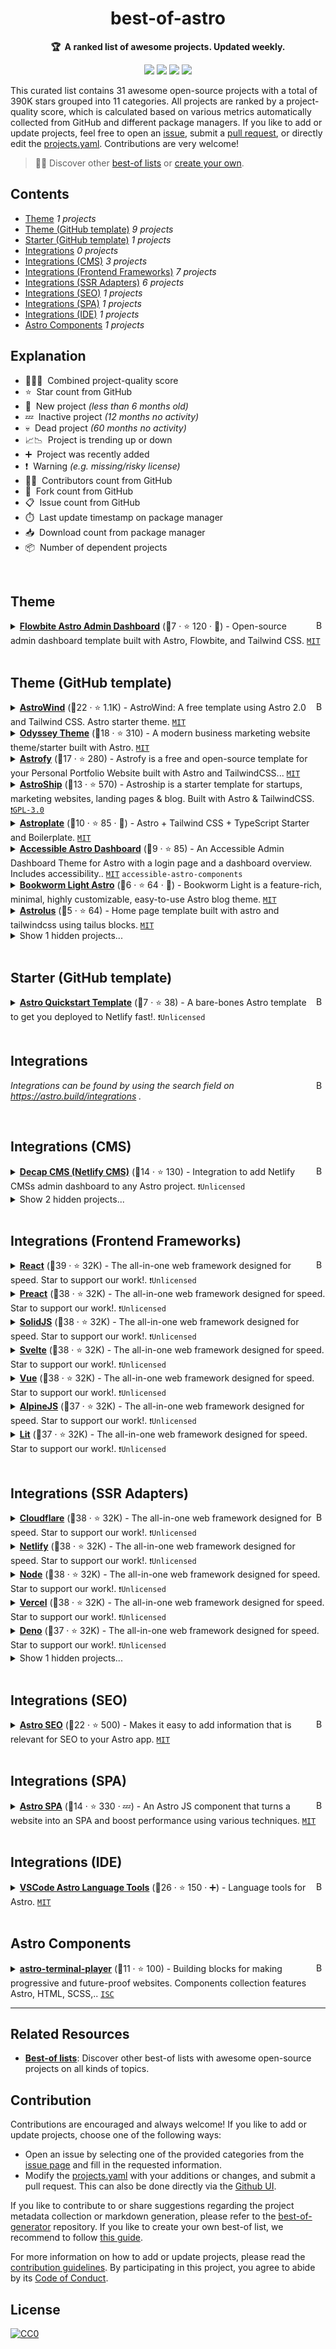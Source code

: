 <!-- markdownlint-disable -->
<h1 align="center">
    best-of-astro
    <br>
</h1>

<p align="center">
    <strong>🏆&nbsp; A ranked list of awesome projects. Updated weekly.</strong>
</p>

<p align="center">
    <a href="https://best-of.org" title="Best-of Badge"><img src="http://bit.ly/3o3EHNN"></a>
    <a href="#Contents" title="Project Count"><img src="https://img.shields.io/badge/projects-31-blue.svg?color=5ac4bf"></a>
    <a href="#Contribution" title="Contributions are welcome"><img src="https://img.shields.io/badge/contributions-welcome-green.svg"></a>
    <a href="https://github.com/fkromer/best-of-astro/releases" title="Best-of Updates"><img src="https://img.shields.io/github/release-date/fkromer/best-of-astro?color=green&label=updated"></a>
</p>

This curated list contains 31 awesome open-source projects with a total of 390K stars grouped into 11 categories. All projects are ranked by a project-quality score, which is calculated based on various metrics automatically collected from GitHub and different package managers. If you like to add or update projects, feel free to open an [issue](https://github.com/fkromer/best-of-astro/issues/new/choose), submit a [pull request](https://github.com/fkromer/best-of-astro/pulls), or directly edit the [projects.yaml](https://github.com/fkromer/best-of-astro/edit/main/projects.yaml). Contributions are very welcome!

> 🧙‍♂️  Discover other [best-of lists](https://best-of.org) or [create your own](https://github.com/best-of-lists/best-of/blob/main/create-best-of-list.md).

## Contents

- [Theme](#theme) _1 projects_
- [Theme (GitHub template)](#theme-github-template) _9 projects_
- [Starter (GitHub template)](#starter-github-template) _1 projects_
- [Integrations](#integrations) _0 projects_
- [Integrations (CMS)](#integrations-cms) _3 projects_
- [Integrations (Frontend Frameworks)](#integrations-frontend-frameworks) _7 projects_
- [Integrations (SSR Adapters)](#integrations-ssr-adapters) _6 projects_
- [Integrations (SEO)](#integrations-seo) _1 projects_
- [Integrations (SPA)](#integrations-spa) _1 projects_
- [Integrations (IDE)](#integrations-ide) _1 projects_
- [Astro Components](#astro-components) _1 projects_

## Explanation
- 🥇🥈🥉&nbsp; Combined project-quality score
- ⭐️&nbsp; Star count from GitHub
- 🐣&nbsp; New project _(less than 6 months old)_
- 💤&nbsp; Inactive project _(12 months no activity)_
- 💀&nbsp; Dead project _(60 months no activity)_
- 📈📉&nbsp; Project is trending up or down
- ➕&nbsp; Project was recently added
- ❗️&nbsp; Warning _(e.g. missing/risky license)_
- 👨‍💻&nbsp; Contributors count from GitHub
- 🔀&nbsp; Fork count from GitHub
- 📋&nbsp; Issue count from GitHub
- ⏱️&nbsp; Last update timestamp on package manager
- 📥&nbsp; Download count from package manager
- 📦&nbsp; Number of dependent projects

<br>

## Theme

<a href="#contents"><img align="right" width="15" height="15" src="https://git.io/JtehR" alt="Back to top"></a>

<details><summary><b><a href="https://github.com/themesberg/flowbite-astro-admin-dashboard">Flowbite Astro Admin Dashboard</a></b> (🥇7 ·  ⭐ 120 · 🐣) - Open-source admin dashboard template built with Astro, Flowbite, and Tailwind CSS. <code><a href="http://bit.ly/34MBwT8">MIT</a></code></summary>

- [GitHub](https://github.com/themesberg/flowbite-astro-admin-dashboard) (👨‍💻 2 · 🔀 30 · 📋 4 - 25% open · ⏱️ 12.04.2023):

	```
	git clone https://github.com/themesberg/flowbite-astro-admin-dashboard
	```
</details>
<br>

## Theme (GitHub template)

<a href="#contents"><img align="right" width="15" height="15" src="https://git.io/JtehR" alt="Back to top"></a>

<details><summary><b><a href="https://github.com/onwidget/astrowind">AstroWind</a></b> (🥇22 ·  ⭐ 1.1K) - AstroWind: A free template using Astro 2.0 and Tailwind CSS. Astro starter theme. <code><a href="http://bit.ly/34MBwT8">MIT</a></code></summary>

- [GitHub](https://github.com/onwidget/astrowind) (👨‍💻 25 · 🔀 260 · ⏱️ 22.07.2023):

	```
	git clone https://github.com/onwidget/astrowind
	```
</details>
<details><summary><b><a href="https://github.com/littlesticks/odyssey-theme">Odyssey Theme</a></b> (🥈18 ·  ⭐ 310) - A modern business marketing website theme/starter built with Astro. <code><a href="http://bit.ly/34MBwT8">MIT</a></code></summary>

- [GitHub](https://github.com/littlesticks/odyssey-theme) (👨‍💻 3 · 🔀 80 · 📦 300 · 📋 20 - 30% open · ⏱️ 02.05.2023):

	```
	git clone https://github.com/littlesticks/odyssey-theme
	```
</details>
<details><summary><b><a href="https://github.com/manuelernestog/astrofy">Astrofy</a></b> (🥈17 ·  ⭐ 280) - Astrofy is a free and open-source template for your Personal Portfolio Website built with Astro and TailwindCSS... <code><a href="http://bit.ly/34MBwT8">MIT</a></code></summary>

- [GitHub](https://github.com/manuelernestog/astrofy) (👨‍💻 13 · 🔀 95 · ⏱️ 10.07.2023):

	```
	git clone https://github.com/manuelernestog/astrofy
	```
</details>
<details><summary><b><a href="https://github.com/surjithctly/astroship">AstroShip</a></b> (🥈13 ·  ⭐ 570) - Astroship is a starter template for startups, marketing websites, landing pages & blog. Built with Astro & TailwindCSS. <code><a href="http://bit.ly/2M0xdwT">❗️GPL-3.0</a></code></summary>

- [GitHub](https://github.com/surjithctly/astroship) (👨‍💻 6 · 🔀 120 · 📋 13 - 15% open · ⏱️ 13.04.2023):

	```
	git clone https://github.com/surjithctly/astroship
	```
</details>
<details><summary><b><a href="https://github.com/zeon-studio/astroplate">Astroplate</a></b> (🥉10 ·  ⭐ 85 · 🐣) - Astro + Tailwind CSS + TypeScript Starter and Boilerplate. <code><a href="http://bit.ly/34MBwT8">MIT</a></code></summary>

- [GitHub](https://github.com/zeon-studio/astroplate) (👨‍💻 4 · 🔀 23 · ⏱️ 22.07.2023):

	```
	git clone https://github.com/zeon-studio/astroplate
	```
</details>
<details><summary><b><a href="https://github.com/markteekman/accessible-astro-dashboard">Accessible Astro Dashboard</a></b> (🥉9 ·  ⭐ 85) - An Accessible Admin Dashboard Theme for Astro with a login page and a dashboard overview. Includes accessibility.. <code><a href="http://bit.ly/34MBwT8">MIT</a></code> <code>accessible-astro-components</code></summary>

- [GitHub](https://github.com/markteekman/accessible-astro-dashboard) (👨‍💻 2 · 🔀 15 · ⏱️ 29.03.2023):

	```
	git clone https://github.com/markteekman/accessible-astro-dashboard
	```
</details>
<details><summary><b><a href="https://github.com/themefisher/bookworm-light-astro">Bookworm Light Astro</a></b> (🥉6 ·  ⭐ 64 · 🐣) - Bookworm Light is a feature-rich, minimal, highly customizable, easy-to-use Astro blog theme. <code><a href="http://bit.ly/34MBwT8">MIT</a></code></summary>

- [GitHub](https://github.com/themefisher/bookworm-light-astro) (👨‍💻 6 · 🔀 18 · 📋 4 - 50% open · ⏱️ 29.05.2023):

	```
	git clone https://github.com/themefisher/bookworm-light-astro
	```
</details>
<details><summary><b><a href="https://github.com/Tailus-UI/astro-theme">Astrolus</a></b> (🥉5 ·  ⭐ 64) - Home page template built with astro and tailwindcss using tailus blocks. <code><a href="http://bit.ly/34MBwT8">MIT</a></code></summary>

- [GitHub](https://github.com/Tailus-UI/astro-theme) (👨‍💻 2 · 🔀 21 · ⏱️ 31.03.2023):

	```
	git clone https://github.com/Tailus-UI/astro-theme
	```
</details>
<details><summary>Show 1 hidden projects...</summary>

- <b><a href="https://github.com/advanced-astro/astro-docs-template">Astro Starter Kit - Docs Site</a></b> (🥉3 ·  ⭐ 14 · 🐣) - The Advanced Astro 2.0 Docs Template. <code>❗Unlicensed</code>
</details>
<br>

## Starter (GitHub template)

<a href="#contents"><img align="right" width="15" height="15" src="https://git.io/JtehR" alt="Back to top"></a>

<details><summary><b><a href="https://github.com/netlify-templates/astro-quickstart">Astro Quickstart Template</a></b> (🥇7 ·  ⭐ 38) - A bare-bones Astro template to get you deployed to Netlify fast!. <code>❗Unlicensed</code></summary>

- [GitHub](https://github.com/netlify-templates/astro-quickstart) (👨‍💻 5 · 🔀 31 · 📋 3 - 66% open · ⏱️ 17.07.2023):

	```
	git clone https://github.com/netlify-templates/astro-quickstart
	```
</details>
<br>

## Integrations

<a href="#contents"><img align="right" width="15" height="15" src="https://git.io/JtehR" alt="Back to top"></a>

_Integrations can be found by using the search field on https://astro.build/integrations ._

<br>

## Integrations (CMS)

<a href="#contents"><img align="right" width="15" height="15" src="https://git.io/JtehR" alt="Back to top"></a>

<details><summary><b><a href="https://github.com/delucis/astro-netlify-cms">Decap CMS (Netlify CMS)</a></b> (🥉14 ·  ⭐ 130) - Integration to add Netlify CMSs admin dashboard to any Astro project. <code>❗Unlicensed</code></summary>

- [GitHub](https://github.com/delucis/astro-netlify-cms) (👨‍💻 6 · 🔀 18 · 📦 390 · 📋 25 - 32% open · ⏱️ 11.07.2023):

	```
	git clone https://github.com/delucis/astro-netlify-cms
	```
</details>
<details><summary>Show 2 hidden projects...</summary>

- <b><a href="https://github.com/storyblok/storyblok-astro">Storyblok</a></b> (🥇16 ·  ⭐ 69) -  <code>❗Unlicensed</code>
- <b><a href="https://github.com/ajsummerfield/contentful-astro">Contentful</a></b> (🥉3 · 🐣) -  <code>❗Unlicensed</code>
</details>
<br>

## Integrations (Frontend Frameworks)

<a href="#contents"><img align="right" width="15" height="15" src="https://git.io/JtehR" alt="Back to top"></a>

<details><summary><b><a href="https://github.com/withastro/astro">React</a></b> (🥇39 ·  ⭐ 32K) - The all-in-one web framework designed for speed. Star to support our work!. <code>❗Unlicensed</code></summary>

- [GitHub](https://github.com/withastro/astro) (👨‍💻 540 · 🔀 1.6K · 📦 50K · 📋 3K - 4% open · ⏱️ 21.07.2023):

	```
	git clone https://github.com/withastro/astro
	```
- [npm](https://www.npmjs.com/package/@astrojs/react) (📥 120K / month):
	```
	npm install @astrojs/react
	```
</details>
<details><summary><b><a href="https://github.com/withastro/astro">Preact</a></b> (🥈38 ·  ⭐ 32K) - The all-in-one web framework designed for speed. Star to support our work!. <code>❗Unlicensed</code></summary>

- [GitHub](https://github.com/withastro/astro) (👨‍💻 540 · 🔀 1.6K · 📦 50K · 📋 3K - 4% open · ⏱️ 21.07.2023):

	```
	git clone https://github.com/withastro/astro
	```
- [npm](https://www.npmjs.com/package/@astrojs/preact) (📥 21K / month):
	```
	npm install @astrojs/preact
	```
</details>
<details><summary><b><a href="https://github.com/withastro/astro">SolidJS</a></b> (🥈38 ·  ⭐ 32K) - The all-in-one web framework designed for speed. Star to support our work!. <code>❗Unlicensed</code></summary>

- [GitHub](https://github.com/withastro/astro) (👨‍💻 540 · 🔀 1.6K · 📦 50K · 📋 3K - 4% open · ⏱️ 21.07.2023):

	```
	git clone https://github.com/withastro/astro
	```
- [npm](https://www.npmjs.com/package/@astrojs/solid-js) (📥 20K / month):
	```
	npm install @astrojs/solid-js
	```
</details>
<details><summary><b><a href="https://github.com/withastro/astro">Svelte</a></b> (🥈38 ·  ⭐ 32K) - The all-in-one web framework designed for speed. Star to support our work!. <code>❗Unlicensed</code></summary>

- [GitHub](https://github.com/withastro/astro) (👨‍💻 540 · 🔀 1.6K · 📦 50K · 📋 3K - 4% open · ⏱️ 21.07.2023):

	```
	git clone https://github.com/withastro/astro
	```
- [npm](https://www.npmjs.com/package/@astrojs/svelte) (📥 37K / month):
	```
	npm install @astrojs/svelte
	```
</details>
<details><summary><b><a href="https://github.com/withastro/astro">Vue</a></b> (🥈38 ·  ⭐ 32K) - The all-in-one web framework designed for speed. Star to support our work!. <code>❗Unlicensed</code></summary>

- [GitHub](https://github.com/withastro/astro) (👨‍💻 540 · 🔀 1.6K · 📦 50K · 📋 3K - 4% open · ⏱️ 21.07.2023):

	```
	git clone https://github.com/withastro/astro
	```
- [npm](https://www.npmjs.com/package/@astrojs/vue) (📥 40K / month):
	```
	npm install @astrojs/vue
	```
</details>
<details><summary><b><a href="https://github.com/withastro/astro">AlpineJS</a></b> (🥉37 ·  ⭐ 32K) - The all-in-one web framework designed for speed. Star to support our work!. <code>❗Unlicensed</code></summary>

- [GitHub](https://github.com/withastro/astro) (👨‍💻 540 · 🔀 1.6K · 📦 50K · 📋 3K - 4% open · ⏱️ 21.07.2023):

	```
	git clone https://github.com/withastro/astro
	```
- [npm](https://www.npmjs.com/package/@astrojs/alpinejs) (📥 5K / month):
	```
	npm install @astrojs/alpinejs
	```
</details>
<details><summary><b><a href="https://github.com/withastro/astro">Lit</a></b> (🥉37 ·  ⭐ 32K) - The all-in-one web framework designed for speed. Star to support our work!. <code>❗Unlicensed</code></summary>

- [GitHub](https://github.com/withastro/astro) (👨‍💻 540 · 🔀 1.6K · 📦 50K · 📋 3K - 4% open · ⏱️ 21.07.2023):

	```
	git clone https://github.com/withastro/astro
	```
- [npm](https://www.npmjs.com/package/@astrojs/lit) (📥 6.6K / month):
	```
	npm install @astrojs/lit
	```
</details>
<br>

## Integrations (SSR Adapters)

<a href="#contents"><img align="right" width="15" height="15" src="https://git.io/JtehR" alt="Back to top"></a>

<details><summary><b><a href="https://github.com/withastro/astro">Cloudflare</a></b> (🥇38 ·  ⭐ 32K) - The all-in-one web framework designed for speed. Star to support our work!. <code>❗Unlicensed</code></summary>

- [GitHub](https://github.com/withastro/astro) (👨‍💻 540 · 🔀 1.6K · 📦 50K · 📋 3K - 4% open · ⏱️ 21.07.2023):

	```
	git clone https://github.com/withastro/astro
	```
- [npm](https://www.npmjs.com/package/@astrojs/cloudflare) (📥 24K / month):
	```
	npm install @astrojs/cloudflare
	```
</details>
<details><summary><b><a href="https://github.com/withastro/astro">Netlify</a></b> (🥇38 ·  ⭐ 32K) - The all-in-one web framework designed for speed. Star to support our work!. <code>❗Unlicensed</code></summary>

- [GitHub](https://github.com/withastro/astro) (👨‍💻 540 · 🔀 1.6K · 📦 50K · 📋 3K - 4% open · ⏱️ 21.07.2023):

	```
	git clone https://github.com/withastro/astro
	```
- [npm](https://www.npmjs.com/package/@astrojs/netlify) (📥 17K / month):
	```
	npm install @astrojs/netlify
	```
</details>
<details><summary><b><a href="https://github.com/withastro/astro">Node</a></b> (🥇38 ·  ⭐ 32K) - The all-in-one web framework designed for speed. Star to support our work!. <code>❗Unlicensed</code></summary>

- [GitHub](https://github.com/withastro/astro) (👨‍💻 540 · 🔀 1.6K · 📦 50K · 📋 3K - 4% open · ⏱️ 21.07.2023):

	```
	git clone https://github.com/withastro/astro
	```
- [npm](https://www.npmjs.com/package/@astrojs/node) (📥 43K / month):
	```
	npm install @astrojs/node
	```
</details>
<details><summary><b><a href="https://github.com/withastro/astro">Vercel</a></b> (🥇38 ·  ⭐ 32K) - The all-in-one web framework designed for speed. Star to support our work!. <code>❗Unlicensed</code></summary>

- [GitHub](https://github.com/withastro/astro) (👨‍💻 540 · 🔀 1.6K · 📦 50K · 📋 3K - 4% open · ⏱️ 21.07.2023):

	```
	git clone https://github.com/withastro/astro
	```
- [npm](https://www.npmjs.com/package/@astrojs/vercel) (📥 31K / month):
	```
	npm install @astrojs/vercel
	```
</details>
<details><summary><b><a href="https://github.com/withastro/astro">Deno</a></b> (🥉37 ·  ⭐ 32K) - The all-in-one web framework designed for speed. Star to support our work!. <code>❗Unlicensed</code></summary>

- [GitHub](https://github.com/withastro/astro) (👨‍💻 540 · 🔀 1.6K · 📦 50K · 📋 3K - 4% open · ⏱️ 21.07.2023):

	```
	git clone https://github.com/withastro/astro
	```
- [npm](https://www.npmjs.com/package/@astrojs/deno) (📥 2.2K / month):
	```
	npm install @astrojs/deno
	```
</details>
<details><summary>Show 1 hidden projects...</summary>

- <b><a href="https://github.com/thepassle/astro-firebase">Firebase</a></b> (🥉3 ·  ⭐ 14 · 💤) -  <code>❗Unlicensed</code>
</details>
<br>

## Integrations (SEO)

<a href="#contents"><img align="right" width="15" height="15" src="https://git.io/JtehR" alt="Back to top"></a>

<details><summary><b><a href="https://github.com/jonasmerlin/astro-seo">Astro SEO</a></b> (🥇22 ·  ⭐ 500) - Makes it easy to add information that is relevant for SEO to your Astro app. <code><a href="http://bit.ly/34MBwT8">MIT</a></code></summary>

- [GitHub](https://github.com/jonasmerlin/astro-seo) (👨‍💻 20 · 🔀 32 · 📦 1.6K · 📋 23 - 8% open · ⏱️ 11.07.2023):

	```
	git clone https://github.com/jonasmerlin/astro-seo
	```
</details>
<br>

## Integrations (SPA)

<a href="#contents"><img align="right" width="15" height="15" src="https://git.io/JtehR" alt="Back to top"></a>

<details><summary><b><a href="https://github.com/RafidMuhymin/astro-spa">Astro SPA</a></b> (🥇14 ·  ⭐ 330 · 💤) - An Astro JS component that turns a website into an SPA and boost performance using various techniques. <code><a href="http://bit.ly/34MBwT8">MIT</a></code></summary>

- [GitHub](https://github.com/RafidMuhymin/astro-spa) (👨‍💻 2 · 🔀 12 · 📦 83 · 📋 7 - 57% open · ⏱️ 19.04.2022):

	```
	git clone https://github.com/RafidMuhymin/astro-spa
	```
</details>
<br>

## Integrations (IDE)

<a href="#contents"><img align="right" width="15" height="15" src="https://git.io/JtehR" alt="Back to top"></a>

<details><summary><b><a href="https://github.com/withastro/language-tools">VSCode Astro Language Tools</a></b> (🥇26 ·  ⭐ 150 · ➕) - Language tools for Astro. <code><a href="http://bit.ly/34MBwT8">MIT</a></code></summary>

- [GitHub](https://github.com/withastro/language-tools) (👨‍💻 25 · 🔀 28 · 📦 42K · 📋 240 - 11% open · ⏱️ 21.07.2023):

	```
	git clone https://github.com/withastro/language-tools
	```
</details>
<br>

## Astro Components

<a href="#contents"><img align="right" width="15" height="15" src="https://git.io/JtehR" alt="Back to top"></a>

<details><summary><b><a href="https://github.com/JulianCataldo/web-garden">astro-terminal-player</a></b> (🥇11 ·  ⭐ 100) - Building blocks for making progressive and future-proof websites. Components collection features Astro, HTML, SCSS,.. <code><a href="http://bit.ly/3hkKRql">ISC</a></code></summary>

- [GitHub](https://github.com/JulianCataldo/web-garden) (👨‍💻 5 · 🔀 11 · 📦 7 · 📋 19 - 57% open · ⏱️ 18.04.2023):

	```
	git clone https://github.com/JulianCataldo/web-garden
	```
- [npm](https://www.npmjs.com/package/astro-terminal-player) (📥 54 / month):
	```
	npm install astro-terminal-player
	```
</details>

---

## Related Resources

- [**Best-of lists**](https://best-of.org): Discover other best-of lists with awesome open-source projects on all kinds of topics.

## Contribution

Contributions are encouraged and always welcome! If you like to add or update projects, choose one of the following ways:

- Open an issue by selecting one of the provided categories from the [issue page](https://github.com/fkromer/best-of-astro/issues/new/choose) and fill in the requested information.
- Modify the [projects.yaml](https://github.com/fkromer/best-of-astro/blob/main/projects.yaml) with your additions or changes, and submit a pull request. This can also be done directly via the [Github UI](https://github.com/fkromer/best-of-astro/edit/main/projects.yaml).

If you like to contribute to or share suggestions regarding the project metadata collection or markdown generation, please refer to the [best-of-generator](https://github.com/best-of-lists/best-of-generator) repository. If you like to create your own best-of list, we recommend to follow [this guide](https://github.com/best-of-lists/best-of/blob/main/create-best-of-list.md).

For more information on how to add or update projects, please read the [contribution guidelines](https://github.com/fkromer/best-of-astro/blob/main/CONTRIBUTING.md). By participating in this project, you agree to abide by its [Code of Conduct](https://github.com/fkromer/best-of-astro/blob/main/.github/CODE_OF_CONDUCT.md).

## License

[![CC0](https://mirrors.creativecommons.org/presskit/buttons/88x31/svg/by-sa.svg)](https://creativecommons.org/licenses/by-sa/4.0/)
